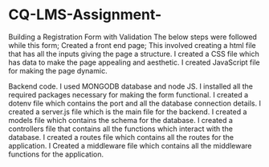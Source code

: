 # CQ-LMS-Assignment-
Building a Registration Form with Validation 
The below steps were followed while this form;
Created a front end page;
 This involved creating a html file that has all the inputs giving the page a structure. 
 I created a CSS file which has data to make the page appealing and aesthetic.
 I created JavaScript file for making the page dynamic.


Backend code.
I used MONGODB database and node JS.
I installed all the required packages necessary for making the form functional.
I created a dotenv file which contains  the port and all the database connection details.
I created a server.js file which is the main file for the backend.
I created a models file which contains the schema for the database.
I created a controllers file that contains all the functions which interact with the database.
I created a routes file which contains all the routes for the application.
I Created a middleware file which contains all the middleware functions for the application.
